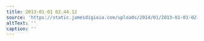 ```yaml
---
title: 2013-01-01 02.44.12
source: 'https://static.jamesdigioia.com/uploads/2014/01/2013-01-01-02-44-12-scaled.jpg'
altText: ''
caption: ''
---
```


